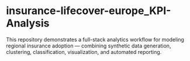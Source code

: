 # insurance-lifecover-europe_KPI-Analysis
This repository demonstrates a full-stack analytics workflow for modeling regional insurance adoption — combining synthetic data generation, clustering, classification, visualization, and automated reporting.
